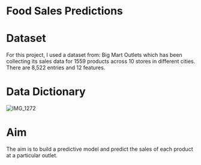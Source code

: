 # Food Sales Predictions


# Dataset

For this project, I used a dataset from: Big Mart Outlets which has been collecting its sales data for 1559 products across 10 stores in different cities. There are 8,522 entries and 12 features.

# Data Dictionary


![IMG_1272](https://user-images.githubusercontent.com/55922514/138436055-5720c4ec-0e57-4b75-abfe-d623b6aa542a.jpg)



# Aim
The aim is to build a predictive model and predict the sales of each product at a particular outlet.



